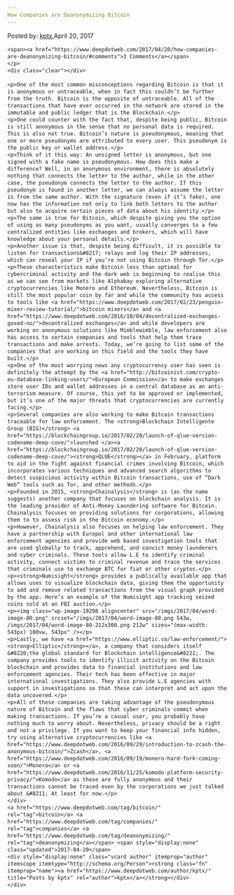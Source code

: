 ```yaml
---
How Companies are Deanonymizing Bitcoin
---
```

<article class="post-listing post-19289 post type-post status-publish format-standard has-post-thumbnail hentry  tag-bitcoin tag-companies tag-deanonymizing">
    <div class="post-inner">
        <span>Posted by: <a href="https://www.deepdotweb.com/author/kptx/" title="">kptx </a></span>
    <span>April 20, 2017</span>
    
    <span><a href="https://www.deepdotweb.com/2017/04/20/how-companies-are-deanonymizing-bitcoin/#comments">3 Comments</a></span>
    </p>
    <div class="clear"></div>
    
    <p>One of the most common misconceptions regarding Bitcoin is that it is anonymous or untraceable, when in fact this couldn’t be further from the truth. Bitcoin is the opposite of untraceable. All of the transactions that have ever occurred in the network are stored in the immutable and public ledger that is the Blockchain.</p>
    <p>One could counter with the fact that, despite being public, Bitcoin is still anonymous in the sense that no personal data is required. This is also not true. Bitcoin’s nature is pseudonymous, meaning that one or more pseudonyms are attributed to every user. This pseudonym is the public key or wallet address.</p>
    <p>Think of it this way: An unsigned letter is anonymous, but one signed with a fake name is pseudonymous. How does this make a difference? Well, in an anonymous environment, there is absolutely nothing that connects the letter to the author, while in the other case, the pseudonym connects the letter to the author. If this pseudonym is found in another letter, we can always assume the letter is from the same author. With the signature (even if it’s fake), one now has the information not only to link both letters to the author but also to acquire certain pieces of data about his identity.</p>
    <p>The same is true for Bitcoin, which despite giving you the option of using as many pseudonyms as you want, usually converges to a few centralized entities like exchanges and brokers, which will have knowledge about your personal details.</p>
    <p>Another issue is that, despite being difficult, it is possible to listen for transactions&#8217; relays and log their IP addresses, which can reveal your IP if you’re not using Bitcoin through Tor.</p>
    <p>These characteristics make Bitcoin less than optimal for cybercriminal activity and the dark web is beginning to realise this as we can see from markets like Alphabay exploring alternative cryptocurrencies like Monero and Ethereum. Nevertheless, Bitcoin is still the most popular coin by far and while the community has access to tools like <a href="https://www.deepdotweb.com/2017/02/23/penguin-mixer-review-tutorial/">bitcoin mixers</a> and <a href="https://www.deepdotweb.com/2016/10/04/decentralized-exchanges-goxed-no/">decentralized exchanges</a> and while developers are working on anonymous solutions like Mimblewimble, law enforcement also has access to certain companies and tools that help them trace transactions and make arrests. Today, we’re going to list some of the companies that are working on this field and the tools they have built.</p>
    <p>One of the most worrying news any cryptocurrency user has seen is definitely the attempt by the <a href="http://bitcoinist.com/crypto-eu-database-linking-users/">European Commission</a> to make exchanges store user IDs and wallet addresses in a central database as an anti-terrorism measure. Of course, this yet to be approved or implemented, but it’s one of the major threats that cryptocurrencies are currently facing.</p>
    <p>Several companies are also working to make Bitcoin transactions traceable for law enforcement. The <strong>Blockchain Intelligente Group (BIG)</strong> <a href="https://blockchaingroup.io/2017/02/20/launch-of-qlue-version-codename-deep-cove/">launched </a><a href="https://blockchaingroup.io/2017/02/20/launch-of-qlue-version-codename-deep-cove/"><strong>QLUE</strong></a> in February, platform to aid in the fight against financial crimes involving Bitcoin, which incorporates various techniques and advanced search algorithms to detect suspicious activity within Bitcoin transactions, use of “Dark Web” tools such as Tor, and other methods.</p>
    <p>Founded in 2015, <strong>Chainalysis</strong> is (as the name suggests) another company that focuses on blockchain analysis. It is the leading provider of Anti-Money Laundering software for Bitcoin. Chainalysis focuses on providing solutions for corporations, allowing them to to assess risk in the Bitcoin economy.</p>
    <p>However, Chainalysis also focuses on helping law enforcement. They have a partnership with Europol and other international law enforcement agencies and provide web based investigation tools that are used globally to track, apprehend, and convict money launderers and cyber criminals. These tools allow L.E to identify criminal activity, connect victims to criminal revenue and trace the services that criminals use to exchange BTC for fiat or other cryptos.</p>
    <p><strong>Numisight</strong> provides a publically available app that allows uses to visualize blockchain data, giving them the opportunity to add and remove related transactions from the visual graph provided by the app. Here’s an example of the Numisight app tracking seized coins sold at an FBI auction.</p>
    <p><img class="wp-image-19298 aligncenter" src="/imgs/2017/04/word-image-80.png" srcset="/imgs/2017/04/word-image-80.png 543w, /imgs/2017/04/word-image-80-212x300.png 212w" sizes="(max-width: 543px) 100vw, 543px" /></p>
    <p>Lastly, we have <a href="https://www.elliptic.co/law-enforcement/"><strong>Elliptic</strong></a>, a company that considers itself &#8220;the global standard for Blockchain intelligence&#8221;. The company provides tools to identify illicit activity on the Bitcoin blockchain and provides data to financial institutions and law enforcement agencies. Their tech has been effective in major international investigations. They also provide L.E agencies with support in investigations so that these can interpret and act upon the data uncovered.</p>
    <p>All of these companies are taking advantage of the pseudonymous nature of Bitcoin and the flaws that cyber criminals commit when making transactions. If you’re a casual user, you probably have nothing much to worry about. Nevertheless, privacy should be a right and not a privilege. If you want to keep your financial info hidden, try using alternative cryptocurrencies like <a href="https://www.deepdotweb.com/2016/09/29/introduction-to-zcash-the-anonymous-bitcoin/">Zcash</a>, <a href="https://www.deepdotweb.com/2016/09/19/monero-hard-fork-coming-soon/">Monero</a> or <a href="https://www.deepdotweb.com/2016/11/25/komodo-platform-security-privacy/">Komodo</a> as these are fully anonymous and their transactions cannot be traced even by the corporations we just talked about &#8211; At least for now.</p>
    </div>
    <a href="https://www.deepdotweb.com/tag/bitcoin/" rel="tag">bitcoin</a> <a href="https://www.deepdotweb.com/tag/companies/" rel="tag">companies</a> <a href="https://www.deepdotweb.com/tag/deanonymizing/" rel="tag">deanonymizing</a></span> <span style="display:none" class="updated">2017-04-20</span>
    <div style="display:none" class="vcard author" itemprop="author" itemscope itemtype="http://schema.org/Person"><strong class="fn" itemprop="name"><a href="https://www.deepdotweb.com/author/kptx/" title="Posts by kptx" rel="author">kptx</a></strong></div>
    </div>
</article>

